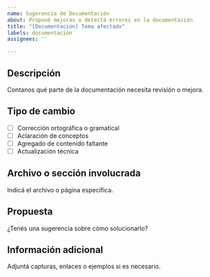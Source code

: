 ```yaml
---
name: Sugerencia de Documentación
about: Proponé mejoras o detectá errores en la documentación
title: "[Documentación] Tema afectado"
labels: documentación
assignees: ''

---
```


## Descripción

Contanos qué parte de la documentación necesita revisión o mejora.

## Tipo de cambio

- [ ] Corrección ortográfica o gramatical
- [ ] Aclaración de conceptos
- [ ] Agregado de contenido faltante
- [ ] Actualización técnica

## Archivo o sección involucrada

Indicá el archivo o página específica.

## Propuesta

¿Tenés una sugerencia sobre cómo solucionarlo?

## Información adicional

Adjuntá capturas, enlaces o ejemplos si es necesario.
